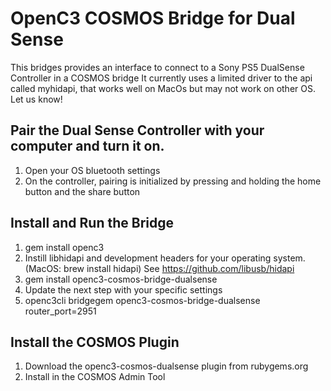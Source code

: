 # OpenC3 COSMOS Bridge for Dual Sense

This bridges provides an interface to connect to a Sony PS5 DualSense Controller in a COSMOS bridge
It currently uses a limited driver to the api called myhidapi, that works well on MacOs but may not work on
other OS. Let us know!

## Pair the Dual Sense Controller with your computer and turn it on.

1. Open your OS bluetooth settings
1. On the controller, pairing is initialized by pressing and holding the home button and the share button

## Install and Run the Bridge

1. gem install openc3
1. Instill libhidapi and development headers for your operating system. (MacOS: brew install hidapi) See https://github.com/libusb/hidapi
1. gem install openc3-cosmos-bridge-dualsense
1. Update the next step with your specific settings
1. openc3cli bridgegem openc3-cosmos-bridge-dualsense router_port=2951

## Install the COSMOS Plugin

1. Download the openc3-cosmos-dualsense plugin from rubygems.org
1. Install in the COSMOS Admin Tool

